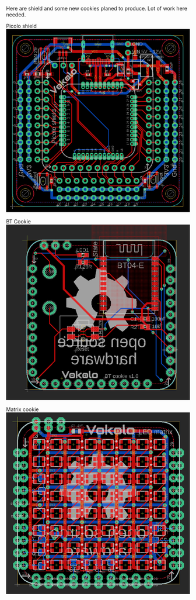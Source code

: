 Here are shield and some new cookies planed to produce. Lot of work here needed.

Picolo shield<br><img src="https://github.com/Azuzula/Picolo-RP2040/blob/main/Cookies/Comming%20soon/Picolo%20shield.png"><br>

BT Cookie<br><img src="https://github.com/Azuzula/Picolo-RP2040/blob/main/Cookies/Comming%20soon/BT%20cookie.png"><br>

Matrix cookie<br><img src="https://github.com/Azuzula/Picolo-RP2040/blob/main/Cookies/Comming%20soon/WS2812%208x8%20matrix%20cookie.png">
